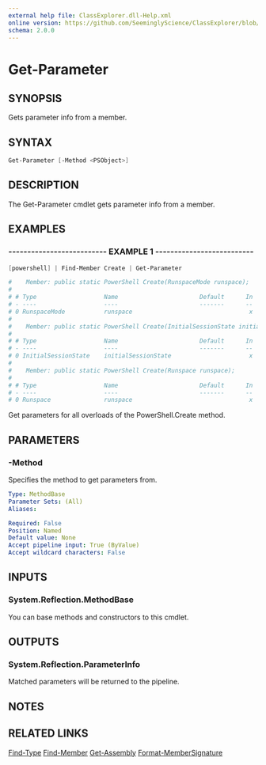 ```yaml
---
external help file: ClassExplorer.dll-Help.xml
online version: https://github.com/SeeminglyScience/ClassExplorer/blob/master/docs/en-US/Get-Parameter.md
schema: 2.0.0
---
```


# Get-Parameter

## SYNOPSIS

Gets parameter info from a member.

## SYNTAX

```powershell
Get-Parameter [-Method <PSObject>]
```

## DESCRIPTION

The Get-Parameter cmdlet gets parameter info from a member.

## EXAMPLES

### -------------------------- EXAMPLE 1 --------------------------

```powershell
[powershell] | Find-Member Create | Get-Parameter

#    Member: public static PowerShell Create(RunspaceMode runspace);
#
# # Type                   Name                       Default      In  Out Opt
# - ----                   ----                       -------      --  --- ---
# 0 RunspaceMode           runspace                                 x   x   x
#
#    Member: public static PowerShell Create(InitialSessionState initialSessionState);
#
# # Type                   Name                       Default      In  Out Opt
# - ----                   ----                       -------      --  --- ---
# 0 InitialSessionState    initialSessionState                      x   x   x
#
#    Member: public static PowerShell Create(Runspace runspace);
#
# # Type                   Name                       Default      In  Out Opt
# - ----                   ----                       -------      --  --- ---
# 0 Runspace               runspace                                 x   x   x
```

Get parameters for all overloads of the PowerShell.Create method.

## PARAMETERS

### -Method

Specifies the method to get parameters from.

```yaml
Type: MethodBase
Parameter Sets: (All)
Aliases:

Required: False
Position: Named
Default value: None
Accept pipeline input: True (ByValue)
Accept wildcard characters: False
```

## INPUTS

### System.Reflection.MethodBase

You can base methods and constructors to this cmdlet.

## OUTPUTS

### System.Reflection.ParameterInfo

Matched parameters will be returned to the pipeline.

## NOTES

## RELATED LINKS

[Find-Type](Find-Type.md)
[Find-Member](Find-Member.md)
[Get-Assembly](Get-Assembly.md)
[Format-MemberSignature](Format-MemberSignature.md)
